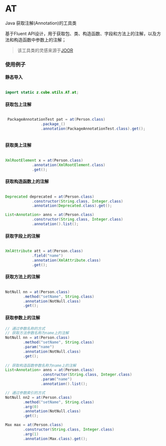 # AT
Java 获取注解(Annotation)的工具类

基于Fluent API设计，用于获取包、类、构造函数、字段和方法上的注解，以及方法和构造函数中参数上的注解；

>该工具类的灵感来源于[JOOR](https://github.com/jOOQ/jOOR)

### 使用例子

#### 静态导入
```java

import static z.cube.utils.AT.at;

```

#### 获取包上注解
```java

 PackageAnnotationTest pat = at(Person.class)
                .package_()
                .annotation(PackageAnnotationTest.class).get();
                
```

#### 获取类上注解

```java

XmlRootElement x = at(Person.class)
            .annotation(XmlRootElement.class)
            .get();

```

#### 获取构造函数上的注解
```java

Deprecated deprecated = at(Person.class)
            .constructor(String.class, Integer.class)
            .annotation(Deprecated.class).get();

List<Annotation> anns = at(Person.class)
            .constructor(String.class, Integer.class)
            .annotation().list();
```

#### 获取字段上的注解
```java

XmlAttribute att = at(Person.class)
            .field("name")
            .annotation(XmlAttribute.class)
            .get();
```

#### 获取方法上的注解
```java

NotNull nn = at(Person.class)
        .method("setName", String.class)
        .annotation(NotNull.class)
        .get();
```

#### 获取参数上的注解
```java
// 通过参数名称的方式
// 获取方法参数名称为name上的注解
NotNull nn = at(Person.class)
        .method("setName", String.class)
        .param("name")
        .annotation(NotNull.class)
        .get();
                
// 获取构造函数参数名称为name上的注解
List<Annotation> anns = at(Person.class)
                .constructor(String.class, Integer.class)
                .param("name")
                .annotation().list();

// 通过参数索引的方式
NotNull nn2 = at(Person.class)
        .method("setName", String.class)
        .arg(0)
        .annotation(NotNull.class)
        .get();

Max max = at(Person.class)
        .constructor(String.class, Integer.class)
        .arg(1)
        .annotation(Max.class).get();
```
